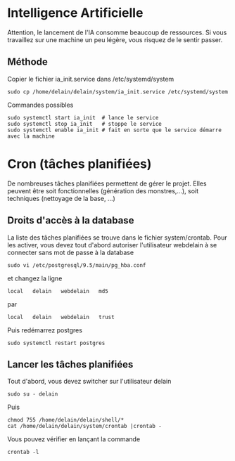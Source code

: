 # Intelligence Artificielle

Attention, le lancement de l'IA consomme beaucoup de ressources. Si vous travaillez sur une machine un peu légère, vous risquez de le sentir passer.

## Méthode

Copier le fichier ia_init.service dans /etc/systemd/system

```
sudo cp /home/delain/delain/system/ia_init.service /etc/systemd/system
```

Commandes possibles 

```
sudo systemctl start ia_init  # lance le service
sudo systemctl stop ia_init   # stoppe le service
sudo systemctl enable ia_init # fait en sorte que le service démarre avec la machine
```

# Cron (tâches planifiées)

De nombreuses tâches planifiées permettent de gérer le projet. Elles peuvent être soit fonctionnelles (génération des monstres,...), soit techniques (nettoyage de la base, ...)

## Droits d'accès à la database

La liste des tâches planifiées se trouve dans le fichier system/crontab. Pour les activer, vous devez tout d'abord autoriser l'utilisateur webdelain à se connecter sans mot de passe à la database

```
sudo vi /etc/postgresql/9.5/main/pg_hba.conf
```
et changez la ligne
```
local   delain   webdelain   md5
```
par
```
local   delain   webdelain   trust
```
Puis redémarrez postgres
```
sudo systemctl restart postgres
```

## Lancer les tâches planifiées

Tout d'abord, vous devez switcher sur l'utilisateur delain

```
sudo su - delain
```
Puis
```
chmod 755 /home/delain/delain/shell/*
cat /home/delain/delain/system/crontab |crontab -
```

Vous pouvez vérifier en lançant la commande
```
crontab -l
````

